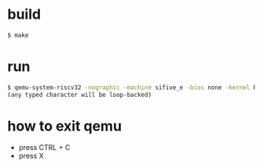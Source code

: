 # build

```sh
$ make
```

# run

```sh
$ qemu-system-riscv32 -nographic -machine sifive_e -bios none -kernel build/loopback.elf
(any typed character will be loop-backed)
```

# how to exit qemu

* press CTRL + C
* press X
